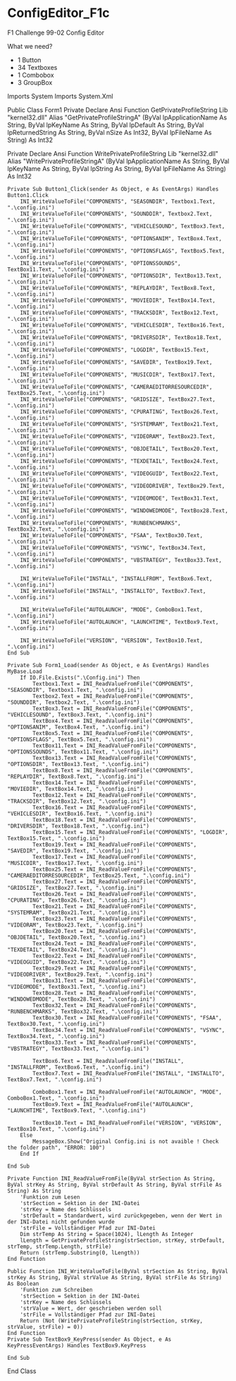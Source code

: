 # ConfigEditor_F1c
F1 Challenge 99-02 Config Editor

What we need?
- 1 Button 
- 34 Textboxes
- 1 Combobox
- 3 GroupBox

Imports System
Imports System.Xml

Public Class Form1
Private Declare Ansi Function GetPrivateProfileString Lib "kernel32.dll" Alias "GetPrivateProfileStringA" (ByVal lpApplicationName As String, ByVal lpKeyName As String, ByVal lpDefault As String, ByVal lpReturnedString As String, ByVal nSize As Int32, ByVal lpFileName As String) As Int32

Private Declare Ansi Function WritePrivateProfileString Lib "kernel32.dll" Alias "WritePrivateProfileStringA" (ByVal lpApplicationName As String, ByVal lpKeyName As String, ByVal lpString As String, ByVal lpFileName As String) As Int32

    Private Sub Button1_Click(sender As Object, e As EventArgs) Handles Button1.Click
        INI_WriteValueToFile("COMPONENTS", "SEASONDIR", Textbox1.Text, ".\config.ini")
        INI_WriteValueToFile("COMPONENTS", "SOUNDDIR", Textbox2.Text, ".\config.ini")
        INI_WriteValueToFile("COMPONENTS", "VEHICLESOUND", TextBox3.Text, ".\config.ini")
        INI_WriteValueToFile("COMPONENTS", "OPTIONSANIM", TextBox4.Text, ".\config.ini")
        INI_WriteValueToFile("COMPONENTS", "OPTIONSFLAGS", TextBox5.Text, ".\config.ini")
        INI_WriteValueToFile("COMPONENTS", "OPTIONSSOUNDS", TextBox11.Text, ".\config.ini")
        INI_WriteValueToFile("COMPONENTS", "OPTIONSDIR", TextBox13.Text, ".\config.ini")
        INI_WriteValueToFile("COMPONENTS", "REPLAYDIR", TextBox8.Text, ".\config.ini")
        INI_WriteValueToFile("COMPONENTS", "MOVIEDIR", TextBox14.Text, ".\config.ini")
        INI_WriteValueToFile("COMPONENTS", "TRACKSDIR", TextBox12.Text, ".\config.ini")
        INI_WriteValueToFile("COMPONENTS", "VEHICLESDIR", TextBox16.Text, ".\config.ini")
        INI_WriteValueToFile("COMPONENTS", "DRIVERSDIR", TextBox18.Text, ".\config.ini")
        INI_WriteValueToFile("COMPONENTS", "LOGDIR", TextBox15.Text, ".\config.ini")
        INI_WriteValueToFile("COMPONENTS", "SAVEDIR", TextBox19.Text, ".\config.ini")
        INI_WriteValueToFile("COMPONENTS", "MUSICDIR", TextBox17.Text, ".\config.ini")
        INI_WriteValueToFile("COMPONENTS", "CAMERAEDITORRESOURCEDIR", TextBox25.Text, ".\config.ini")
        INI_WriteValueToFile("COMPONENTS", "GRIDSIZE", TextBox27.Text, ".\config.ini")
        INI_WriteValueToFile("COMPONENTS", "CPURATING", TextBox26.Text, ".\config.ini")
        INI_WriteValueToFile("COMPONENTS", "SYSTEMRAM", TextBox21.Text, ".\config.ini")
        INI_WriteValueToFile("COMPONENTS", "VIDEORAM", TextBox23.Text, ".\config.ini")
        INI_WriteValueToFile("COMPONENTS", "OBJDETAIL", TextBox20.Text, ".\config.ini")
        INI_WriteValueToFile("COMPONENTS", "TEXDETAIL", TextBox24.Text, ".\config.ini")
        INI_WriteValueToFile("COMPONENTS", "VIDEOGUID", TextBox22.Text, ".\config.ini")
        INI_WriteValueToFile("COMPONENTS", "VIDEODRIVER", TextBox29.Text, ".\config.ini")
        INI_WriteValueToFile("COMPONENTS", "VIDEOMODE", TextBox31.Text, ".\config.ini")
        INI_WriteValueToFile("COMPONENTS", "WINDOWEDMODE", TextBox28.Text, ".\config.ini")
        INI_WriteValueToFile("COMPONENTS", "RUNBENCHMARKS", TextBox32.Text, ".\config.ini")
        INI_WriteValueToFile("COMPONENTS", "FSAA", TextBox30.Text, ".\config.ini")
        INI_WriteValueToFile("COMPONENTS", "VSYNC", TextBox34.Text, ".\config.ini")
        INI_WriteValueToFile("COMPONENTS", "VBSTRATEGY", TextBox33.Text, ".\config.ini")

        INI_WriteValueToFile("INSTALL", "INSTALLFROM", TextBox6.Text, ".\config.ini")
        INI_WriteValueToFile("INSTALL", "INSTALLTO", TextBox7.Text, ".\config.ini")

        INI_WriteValueToFile("AUTOLAUNCH", "MODE", ComboBox1.Text, ".\config.ini")
        INI_WriteValueToFile("AUTOLAUNCH", "LAUNCHTIME", TextBox9.Text, ".\config.ini")

        INI_WriteValueToFile("VERSION", "VERSION", TextBox10.Text, ".\config.ini")
    End Sub

    Private Sub Form1_Load(sender As Object, e As EventArgs) Handles MyBase.Load
        If IO.File.Exists(".\Config.ini") Then
            Textbox1.Text = INI_ReadValueFromFile("COMPONENTS", "SEASONDIR", Textbox1.Text, ".\config.ini")
            Textbox2.Text = INI_ReadValueFromFile("COMPONENTS", "SOUNDDIR", Textbox2.Text, ".\config.ini")
            TextBox3.Text = INI_ReadValueFromFile("COMPONENTS", "VEHICLESOUND", TextBox3.Text, ".\config.ini")
            TextBox4.Text = INI_ReadValueFromFile("COMPONENTS", "OPTIONSANIM", TextBox4.Text, ".\config.ini")
            TextBox5.Text = INI_ReadValueFromFile("COMPONENTS", "OPTIONSFLAGS", TextBox5.Text, ".\config.ini")
            TextBox11.Text = INI_ReadValueFromFile("COMPONENTS", "OPTIONSSOUNDS", TextBox11.Text, ".\config.ini")
            TextBox13.Text = INI_ReadValueFromFile("COMPONENTS", "OPTIONSDIR", TextBox13.Text, ".\config.ini")
            TextBox8.Text = INI_ReadValueFromFile("COMPONENTS", "REPLAYDIR", TextBox8.Text, ".\config.ini")
            TextBox14.Text = INI_ReadValueFromFile("COMPONENTS", "MOVIEDIR", TextBox14.Text, ".\config.ini")
            TextBox12.Text = INI_ReadValueFromFile("COMPONENTS", "TRACKSDIR", TextBox12.Text, ".\config.ini")
            TextBox16.Text = INI_ReadValueFromFile("COMPONENTS", "VEHICLESDIR", TextBox16.Text, ".\config.ini")
            TextBox18.Text = INI_ReadValueFromFile("COMPONENTS", "DRIVERSDIR", TextBox18.Text, ".\config.ini")
            TextBox15.Text = INI_ReadValueFromFile("COMPONENTS", "LOGDIR", TextBox15.Text, ".\config.ini")
            TextBox19.Text = INI_ReadValueFromFile("COMPONENTS", "SAVEDIR", TextBox19.Text, ".\config.ini")
            TextBox17.Text = INI_ReadValueFromFile("COMPONENTS", "MUSICDIR", TextBox17.Text, ".\config.ini")
            TextBox25.Text = INI_ReadValueFromFile("COMPONENTS", "CAMERAEDITORRESOURCEDIR", TextBox25.Text, ".\config.ini")
            TextBox27.Text = INI_ReadValueFromFile("COMPONENTS", "GRIDSIZE", TextBox27.Text, ".\config.ini")
            TextBox26.Text = INI_ReadValueFromFile("COMPONENTS", "CPURATING", TextBox26.Text, ".\config.ini")
            TextBox21.Text = INI_ReadValueFromFile("COMPONENTS", "SYSTEMRAM", TextBox21.Text, ".\config.ini")
            TextBox23.Text = INI_ReadValueFromFile("COMPONENTS", "VIDEORAM", TextBox23.Text, ".\config.ini")
            TextBox20.Text = INI_ReadValueFromFile("COMPONENTS", "OBJDETAIL", TextBox20.Text, ".\config.ini")
            TextBox24.Text = INI_ReadValueFromFile("COMPONENTS", "TEXDETAIL", TextBox24.Text, ".\config.ini")
            TextBox22.Text = INI_ReadValueFromFile("COMPONENTS", "VIDEOGUID", TextBox22.Text, ".\config.ini")
            TextBox29.Text = INI_ReadValueFromFile("COMPONENTS", "VIDEODRIVER", TextBox29.Text, ".\config.ini")
            TextBox31.Text = INI_ReadValueFromFile("COMPONENTS", "VIDEOMODE", TextBox31.Text, ".\config.ini")
            TextBox28.Text = INI_ReadValueFromFile("COMPONENTS", "WINDOWEDMODE", TextBox28.Text, ".\config.ini")
            TextBox32.Text = INI_ReadValueFromFile("COMPONENTS", "RUNBENCHMARKS", TextBox32.Text, ".\config.ini")
            TextBox30.Text = INI_ReadValueFromFile("COMPONENTS", "FSAA", TextBox30.Text, ".\config.ini")
            TextBox34.Text = INI_ReadValueFromFile("COMPONENTS", "VSYNC", TextBox34.Text, ".\config.ini")
            TextBox33.Text = INI_ReadValueFromFile("COMPONENTS", "VBSTRATEGY", TextBox33.Text, ".\config.ini")

            TextBox6.Text = INI_ReadValueFromFile("INSTALL", "INSTALLFROM", TextBox6.Text, ".\config.ini")
            TextBox7.Text = INI_ReadValueFromFile("INSTALL", "INSTALLTO", TextBox7.Text, ".\config.ini")

            ComboBox1.Text = INI_ReadValueFromFile("AUTOLAUNCH", "MODE", ComboBox1.Text, ".\config.ini")
            TextBox9.Text = INI_ReadValueFromFile("AUTOLAUNCH", "LAUNCHTIME", TextBox9.Text, ".\config.ini")

            TextBox10.Text = INI_ReadValueFromFile("VERSION", "VERSION", TextBox10.Text, ".\config.ini")
        Else
            MessageBox.Show("Original Config.ini is not avaible ! Check the folder path", "ERROR: 100")
        End If

    End Sub

    Private Function INI_ReadValueFromFile(ByVal strSection As String, ByVal strKey As String, ByVal strDefault As String, ByVal strFile As String) As String
        'Funktion zum Lesen
        'strSection = Sektion in der INI-Datei
        'strKey = Name des Schlüssels
        'strDefault = Standardwert, wird zurückgegeben, wenn der Wert in der INI-Datei nicht gefunden wurde
        'strFile = Vollständiger Pfad zur INI-Datei
        Dim strTemp As String = Space(1024), lLength As Integer
        lLength = GetPrivateProfileString(strSection, strKey, strDefault, strTemp, strTemp.Length, strFile)
        Return (strTemp.Substring(0, lLength))
    End Function

    Public Function INI_WriteValueToFile(ByVal strSection As String, ByVal strKey As String, ByVal strValue As String, ByVal strFile As String) As Boolean
        'Funktion zum Schreiben
        'strSection = Sektion in der INI-Datei
        'strKey = Name des Schlüssels
        'strValue = Wert, der geschrieben werden soll
        'strFile = Vollständiger Pfad zur INI-Datei
        Return (Not (WritePrivateProfileString(strSection, strKey, strValue, strFile) = 0))
    End Function
    Private Sub TextBox9_KeyPress(sender As Object, e As KeyPressEventArgs) Handles TextBox9.KeyPress

    End Sub
End Class
